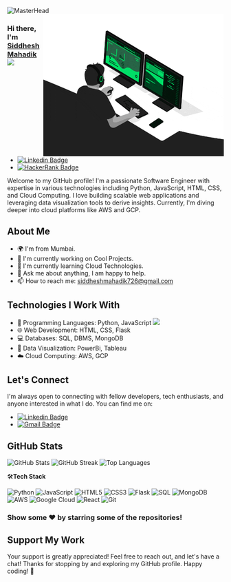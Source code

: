 ![MasterHead](https://res.cloudinary.com/superfolio/image/upload/v1620689979/68747470733a2f2f692e70696e696d672e636f6d2f6f726967696e616c732f63362f33332f63322f63363333633230656465383266306530636564376435373064626533613166332e676966_yjuh2s.gif)
<img align="right" src="https://github.com/never-code/never-code/blob/main/developer.gif" alt="Coder GIF" width="420" height="330">



### Hi there, I'm <a href="https://www.linkedin.com/in/siddhesh-mahadik-35399a201/" target="_blank">Siddhesh Mahadik</a> <img src="https://media.giphy.com/media/hvRJCLFzcasrR4ia7z/giphy.gif" width="25px">


- [![Linkedin Badge](https://img.shields.io/badge/LinkedIn-0077B5?style=for-the-badge&logo=linkedin&logoColor=white)](https://www.linkedin.com/in/siddhesh-mahadik-35399a201/)
- [![HackerRank Badge](https://img.shields.io/badge/-Hackerrank-2EC866?style=for-the-badge&logo=HackerRank&logoColor=white)](https://www.hackerrank.com/siddheshmahadik2)

Welcome to my GitHub profile! I'm a passionate Software Engineer with expertise in various technologies including Python, JavaScript, HTML, CSS, and Cloud Computing. I love building scalable web applications and leveraging data visualization tools to derive insights. Currently, I'm diving deeper into cloud platforms like AWS and GCP.


## About Me

- 🌍 I'm from Mumbai.
- 💼 I'm currently working on Cool Projects.
- 🌱 I'm currently learning Cloud Technologies.
- 💬 Ask me about anything, I am happy to help.
- 📫 How to reach me: siddheshmahadik726@gmail.com 



## Technologies I Work With
 
- 🐍 Programming Languages: Python, JavaScript  <img src="https://media.giphy.com/media/WUlplcMpOCEmTGBtBW/giphy.gif" width="30">
- 🌐 Web Development: HTML, CSS, Flask
- 💻 Databases: SQL, DBMS, MongoDB
- 📱 Data Visualization: PowerBi, Tableau
- ☁️ Cloud Computing: AWS, GCP



## Let's Connect

I'm always open to connecting with fellow developers, tech enthusiasts, and anyone interested in what I do. You can find me on:
- [![Linkedin Badge](https://img.shields.io/badge/LinkedIn-0077B5?style=for-the-badge&logo=linkedin&logoColor=white)](https://www.linkedin.com/in/siddhesh-mahadik-35399a201/)
- [![Gmail Badge](https://img.shields.io/badge/Gmail-D14836?style=for-the-badge&logo=gmail&logoColor=white)](siddheshmahadik726@gmail.com/)




## GitHub Stats

![GitHub Stats](https://github-readme-stats.vercel.app/api?username=siddhesheheh&theme=dark&hide_border=false&include_all_commits=true&count_private=false)
![GitHub Streak](https://github-readme-streak-stats.herokuapp.com/?user=siddhesheheh&theme=dark&hide_border=false)
![Top Languages](https://github-readme-stats.vercel.app/api/top-langs/?username=siddhesheheh&theme=dark&hide_border=false&include_all_commits=true&count_private=false&layout=compact)

🛠**Tech Stack**

![Python](https://img.shields.io/badge/Python-3776AB?style=for-the-badge&logo=python&logoColor=white)
![JavaScript](https://img.shields.io/badge/JavaScript-F7DF1E?style=for-the-badge&logo=javascript&logoColor=black)
![HTML5](https://img.shields.io/badge/HTML5-E34F26?style=for-the-badge&logo=html5&logoColor=white)
![CSS3](https://img.shields.io/badge/CSS3-1572B6?style=for-the-badge&logo=css3&logoColor=white)
![Flask](https://img.shields.io/badge/Flask-000000?style=for-the-badge&logo=flask&logoColor=white)
![SQL](https://img.shields.io/badge/SQL-4479A1?style=for-the-badge&logo=sql&logoColor=white)
![MongoDB](https://img.shields.io/badge/MongoDB-4EA94B?style=for-the-badge&logo=mongodb&logoColor=white)
![AWS](https://img.shields.io/badge/AWS-232F3E?style=for-the-badge&logo=amazon-aws&logoColor=white)
![Google Cloud](https://img.shields.io/badge/Google_Cloud-4285F4?style=for-the-badge&logo=google-cloud&logoColor=white)
![React](https://img.shields.io/badge/React-20232A?style=for-the-badge&logo=react&logoColor=61DAFB)
![Git](https://img.shields.io/badge/GIT-E44C30?style=for-the-badge&logo=git&logoColor=white)




<div>
    <h3>Show some ❤️ by starring some of the repositories!</h3>
</div>



## Support My Work

Your support is greatly appreciated!
Feel free to reach out, and let's have a chat!
Thanks for stopping by and exploring my GitHub profile. Happy coding! 🚀
